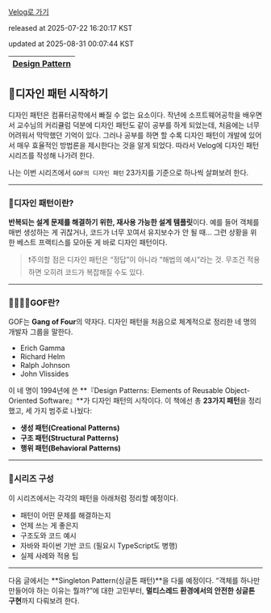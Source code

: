 [Velog로 가기](https://velog.io/@choi-hyk/Design-Patterns-디자인패턴-시작하기)

released at 2025-07-22 16:20:17 KST

updated at 2025-08-31 00:07:44 KST

|[Design Pattern](https://velog.io/tags/Design-Pattern)|
|----|

## 🎨디자인 패턴 시작하기

디자인 패턴은 컴퓨터공학에서 빠질 수 없는 요소이다. 작년에 소프트웨어공학을 배우면서 교수님의 커리큘럼 덕분에 디자인 패턴도 같이 공부를 하게 되었는데, 처음에는 너무 어려워서 막막했던 기억이 있다. 그러나 공부를 하면 할 수록 디자인 패턴이 개발에 있어서 매우 효율적인 방법론을 제시한다는 것을 알게 되었다. 따라서 Velog에 디자인 패턴 시리즈를 작성해 나가려 한다.

나는 이번 시리즈에서 `GOF의 디자인 패턴` 23가지를 기준으로 하나씩 살펴보려 한다.

---

### 📌디자인 패턴이란?

**반복되는 설계 문제를 해결하기 위한, 재사용 가능한 설계 템플릿**이다.
예를 들어 객체를 매번 생성하는 게 귀찮거나, 코드가 너무 꼬여서 유지보수가 안 될 때… 그런 상황을 위한 베스트 프랙티스를 모아둔 게 바로 디자인 패턴이다.

> ❗주의할 점은 디자인 패턴은 “정답”이 아니라 “해법의 예시”라는 것. 무조건 적용하면 오히려 코드가 복잡해질 수도 있다.

---

### 👨‍👩‍👧‍👦GOF란?

GOF는 **Gang of Four**의 약자다.
디자인 패턴을 처음으로 체계적으로 정리한 네 명의 개발자 그룹을 말한다.

* Erich Gamma
* Richard Helm
* Ralph Johnson
* John Vlissides

이 네 명이 1994년에 쓴 **『Design Patterns: Elements of Reusable Object-Oriented Software』**가 디자인 패턴의 시작이다. 이 책에선 총 **23가지 패턴**을 정리했고, 세 가지 범주로 나눴다:

* **생성 패턴(Creational Patterns)**
* **구조 패턴(Structural Patterns)**
* **행위 패턴(Behavioral Patterns)**

---

### 🧩시리즈 구성

이 시리즈에서는 각각의 패턴을 아래처럼 정리할 예정이다.

- 패턴이 어떤 문제를 해결하는지
- 언제 쓰는 게 좋은지
- 구조도와 코드 예시
- 자바와 파이썬 기반 코드 (필요시 TypeScript도 병행)
- 실제 사례와 적용 팁

---

다음 글에서는 **Singleton Pattern(싱글톤 패턴)**을 다룰 예정이다. “객체를 하나만 만들어야 하는 이유는 뭘까?”에 대한 고민부터, **멀티스레드 환경에서의 안전한 싱글톤 구현**까지 다뤄보려 한다.


